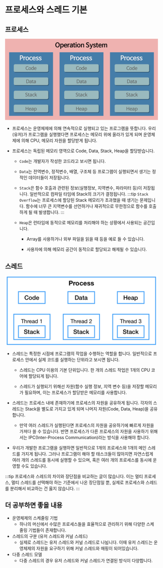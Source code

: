 # 프로세스와 스레드 기본

## 프로세스

![process.png](../images/process.png)

- 프로세스는 운영체제에 의해 연속적으로 실행되고 있는 프로그램을 뜻합니다. 우리(유저)가 프로그램을 실행했다면 프로세스는 메모리 위에 올라가 있게 되며 운영체제에 의해 CPU, 메모리 자원을 할당받게 됩니다.

- 프로세스는 독립된 메모리 영역으로 Code, Data, Stack, Heap을 할당받습니다.
    - `Code`는 개발자가 작성한 코드라고 보시면 됩니다.
    - `Data`는 전역변수, 정적변수, 배열, 구조체 등 프로그램이 실행되면서 생기는 정적인 데이터들이 저장됩니다.
    - `Stack`은 함수 호출과 관련된 정보(실행정보, 지역변수, 파라미터 등)이 저장됩니다. 일반적으로 컴파일 타임에 Stack의 크기가 결정됩니다.
        :::tip
        `Stack Overflow`는 프로세스에 할당된 Stack 메모리가 초과했을 때 생기는 문제입니다.
        함수에 너무 큰 지역변수를 선언하거나 재귀적으로 무한정으로 함수를 호출하게 될 때 발생합니다.
        :::

    - `Heap`은 런타임에 동적으로 메모리를 처리해야 하는 상황에서 사용되는 공간입니다.
        - Array를 사용하거나 외부 파일을 읽을 때 등을 예로 들 수 있습니다.

        - 사용자에 의해 메모리 공간이 동적으로 할당되고 해제될 수 있습니다.

## 스레드

![thread.png](../images/thread.png)

- 스레드는 특정한 시점에 프로그램의 작업을 수행하는 역할을 합니다. 일반적으로 프로세스 안에서 실제 코드를 실행하는 단위라고 보시면 됩니다.
    - 스레드는 CPU 이용의 기본 단위입니다. 한 개의 스레드 작업은 1개의 CPU 코어에 할당되게 됩니다.
   
    - 스레드가 실행되기 위해선 자원(함수 실행 정보, 지역 변수 등)을 저장할 메모리가 필요하며, 이는 프로세스가 할당받은 메모리를 사용합니다.

- 스레드는 프로세스 내에 존재하기에 프로세스의 자원을 공유하게 됩니다. 각자의 스레드는 Stack을 별도로 가지고 있게 되며 나머지 자원(Code, Data, Heap)을 공유합니다.
    - 만약 여러 스레드가 실행된다면 프로세스의 자원을 공유하기에 빠르게 자원을 가져다 쓸 수 있습니다. 반면 프로세스가 다른 프로세스의 자원을 사용하기 위해서는 IPC(Inter-Process Communication)라는 방식을 사용해야 합니다.

- 우리가 개발한 프로그램을 실행하면 일반적으로 1개의 프로세스와 1개의 메인 스레드를 가지게 됩니다. 그러나 프로그램이 해야 할 태스크들이 많아지면 자연스럽게 여러 개의 스레드를 동시에 실행할 수 있으며, 혹은 여러 개의 프로세스를 동시에 운영할 수도 있습니다.

:::tip
프로세스와 스레드의 차이와 장단점을 비교하는 글이 많습니다. 이는 멀티 프로세스, 멀티 스레드를 선택해야 하는 기준에서 나온 장단점일 뿐, 실제로 프로세스와 스레드를 분리해서 비교하는 건 옳지 않습니다.
:::

## 더 공부하면 좋을 내용

- 운영체제의 스케줄링 기법
    - 하나의 머신에서 수많은 프로세스들을 효율적으로 관리하기 위해 다양한 스케줄링 기법들이 존재합니다.
- 스레드의 구분 (유저 스레드와 커널 스레드)
    - 실제로 스레드는 유저 스레드와 커널 스레드로 나뉩니다. 이때 유저 스레드는 운영체제의 자원을 요구하기 위해 커널 스레드와 매핑이 되어있습니다.
- 다중 스레드 모델
    - 다중 스레드의 경우 유저 스레드와 커널 스레드가 연결된 방식이 다양합니다.